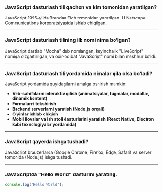 
### JavaScript dasturlash tili qachon va kim tomonidan yaratilgan?
JavaScript 1995-yilda Brendan Eich tomonidan yaratilgan. U Netscape Communications korporatsiyasida ishlab chiqilgan.

---

### JavaScript dasturlash tilining ilk nomi nima bo‘lgan?
JavaScript dastlab "Mocha" deb nomlangan, keyinchalik "LiveScript" nomiga o‘zgartirilgan, va oxir-oqibat "JavaScript" nomi bilan mashhur bo‘ldi.

---

### JavaScript dasturlash tili yordamida nimalar qila olsa bo‘ladi?
JavaScript yordamida quyidagilarni amalga oshirish mumkin:
- **Veb-sahifalarni interaktiv qilish (animatsiyalar, tugmalar, modallar, dinamik kontent)**
- **Formalarni tekshirish**
- **Backend serverlarni yaratish (Node.js orqali)**
- **O‘yinlar ishlab chiqish**
- **Mobil ilovalar va ish stoli dasturlarini yaratish (React Native, Electron kabi texnologiyalar yordamida)**

---

### JavaScript qayerda ishga tushadi?
JavaScript brauzerlarda (Google Chrome, Firefox, Edge, Safari) va server tomonida (Node.js) ishga tushadi.

---

### JavaScriptda “Hello World” dasturini yarating.
```javascript
console.log("Hello World");
```
